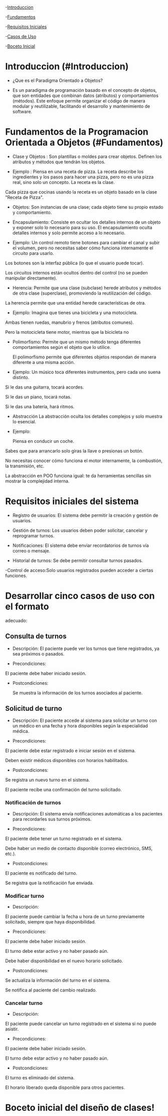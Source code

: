-[Introduccion](#introduccion)

-[Fundamentos](#Fundamentos)

-[Requisitos Iniciales](#Requisitos)

-[Casos de Uso](#casos)

-[Boceto Inicial](#Boceto)

# Introduccion (#Introduccion)

 - ¿Que es el Paradigma Orientado a Objetos?

 -  Es un paradigma de programación basado en el concepto de objetos, que son entidades que combinan datos (atributos) y comportamientos (métodos). Este enfoque permite organizar el código de manera modular y reutilizable, facilitando el desarrollo y mantenimiento de software.


# Fundamentos de la Programacion Orientada a Objetos (#Fundamentos)

 - Clase y Objetos : Son plantillas o moldes para crear objetos. Definen los atributos y métodos que tendrán los 
                    objetos.
 
 - Ejemplo : Piensa en una receta de pizza. La receta describe los ingredientes y los pasos para hacer una pizza, pero no es una pizza real, sino solo un concepto.
 La receta es la clase.

  Cada pizza que cocinas usando la receta es un objeto basado en la clase "Receta de Pizza".


  - Objetos: Son instancias de una clase; cada objeto tiene su propio estado y comportamiento.

 
  - Encapsulamiento: Consiste en ocultar los detalles internos de un objeto y exponer solo lo necesario para su uso.
  El encapsulamiento oculta detalles internos y solo permite acceso a lo necesario.

  - Ejemplo:
    Un control remoto tiene botones para cambiar el canal y subir el volumen, pero no necesitas saber cómo funciona 
    internamente el circuito para usarlo.

Los botones son la interfaz pública (lo que el usuario puede tocar).

Los circuitos internos están ocultos dentro del control (no se pueden manipular directamente).


- Herencia: 
  Permite que una clase (subclase) herede atributos y métodos de otra clase (superclase), promoviendo la 
  reutilización del código.

La herencia permite que una entidad herede características de otra.

- Ejemplo:
   Imagina que tienes una bicicleta y una motocicleta.

Ambas tienen ruedas, manubrio y frenos (atributos comunes).

Pero la motocicleta tiene motor, mientras que la bicicleta no

  - Polimorfismo: Permite que un mismo método tenga diferentes comportamientos según el objeto que lo utilice.

    El polimorfismo permite que diferentes objetos respondan de manera diferente a una misma acción.

  - Ejemplo:
    Un músico toca diferentes instrumentos, pero cada uno suena distinto.

Si le das una guitarra, tocará acordes.

Si le das un piano, tocará notas.

Si le das una batería, hará ritmos.

- Abstracción
 La abstracción oculta los detalles complejos y solo muestra lo esencial.

- Ejemplo:  

  Piensa en conducir un coche.

 Sabes que para arrancarlo solo giras la llave o presionas un botón.

 No necesitas conocer cómo funciona el motor internamente, la combustión, la transmisión, etc.

 La abstracción en POO funciona igual: te da herramientas sencillas sin mostrar la complejidad interna.


# Requisitos iniciales del sistema

- Registro de usuarios: El sistema debe permitir la creación y gestión de usuarios.

- Gestión de turnos: Los usuarios deben poder solicitar, cancelar y reprogramar turnos.

- Notificaciones: El sistema debe enviar recordatorios de turnos vía correo o mensaje.

- Historial de turnos: Se debe permitir consultar turnos pasados.

-Control de acceso:Solo usuarios registrados pueden acceder a ciertas funciones.


# Desarrollar cinco casos de uso con el formato
adecuado:
  

 ## Consulta de turnos

- Descripción:
  El paciente puede ver los turnos que tiene registrados, ya sea próximos o pasados.

- Precondiciones:

El paciente debe haber iniciado sesión.

- Postcondiciones:

  Se muestra la información de los turnos asociados al paciente.


## Solicitud de turno


- Descripción:
El paciente accede al sistema para solicitar un turno con un médico en una fecha y hora disponibles según la especialidad médica.

- Precondiciones:

El paciente debe estar registrado e iniciar sesión en el sistema.

Deben existir médicos disponibles con horarios habilitados.

- Postcondiciones:

Se registra un nuevo turno en el sistema.

El paciente recibe una confirmación del turno solicitado.


### Notificación de turnos


- Descripción:
El sistema envía notificaciones automáticas a los pacientes para recordarles sus turnos próximos.

- Precondiciones:

El paciente debe tener un turno registrado en el sistema.

Debe haber un medio de contacto disponible (correo electrónico, SMS, etc.).

- Postcondiciones:

El paciente es notificado del turno.

Se registra que la notificación fue enviada.

### Modificar turno

- Descripción:

El paciente puede cambiar la fecha u hora de un turno previamente solicitado, siempre que haya disponibilidad.

- Precondiciones:

El paciente debe haber iniciado sesión.

El turno debe estar activo y no haber pasado aún.

Debe haber disponibilidad en el nuevo horario solicitado.

- Postcondiciones:

Se actualiza la información del turno en el sistema.

Se notifica al paciente del cambio realizado.

### Cancelar turno

- Descripción:

El paciente puede cancelar un turno registrado en el sistema si no puede asistir.

- Precondiciones:

El paciente debe haber iniciado sesión.

El turno debe estar activo y no haber pasado aún.

- Postcondiciones:

El turno es eliminado del sistema.

El horario liberado queda disponible para otros pacientes.



# Boceto inicial del diseño de clases!





 
